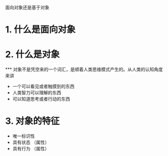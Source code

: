 面向对象还是基于对象

# 1. 什么是面向对象
# 2. 什么是对象

*** 对象不是凭空来的一个词汇，是顺着人类思维模式产生的。从人类的认知角度来讲

* 一个可以看见或者触摸到的东西
* 人类智力可以理解的东西
* 可以知道思考或者行动的东西
# 3. 对象的特征
* 唯一标识性
* 具有状态 （属性）
* 具有行为 （属性）